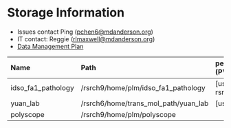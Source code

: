 # Storage Information

- Issues contact Ping (pchen6@mdanderson.org)
- IT contact: Reggie (rlmaxwell@mdanderson.org)
- [Data Management Plan](./docs/IDSO-FA1-Pathology-DMP-Latest.pdf)

| Name                | Path                                  |   persistentVolumeClaim (PVC)  | Capacity     | Available  |
| :-------------------| :------------------------------------ | :----------------------------- | :----------- | :----------|
| idso_fa1_pathology  | /rsrch9/home/plm/idso_fa1_pathology   | [username]-gpu-rsrch9-home-plm | 380 TB       | 113 TB     |
| yuan_lab            | /rsrch6/home/trans_mol_path/yuan_lab  | [username]-gpu-lab             | 203 TB       |  42 TB     |
| polyscope           | /rsrch9/home/plm/polyscope            |                                |  16 TB       |  11 TB     |
